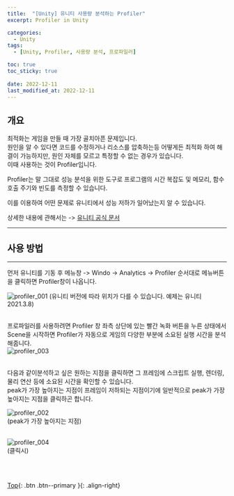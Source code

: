 ```yaml
---
title:  "[Unity] 유니티 사용량 분석하는 Profiler"
excerpt: Profiler in Unity

categories:
  - Unity
tags:
  - [Unity, Profiler, 사용량 분석, 프로파일러]

toc: true
toc_sticky: true
 
date: 2022-12-11
last_modified_at: 2022-12-11
---
```


## 개요
최적화는 게임을 만들 때 가장 골치아픈 문제입니다.<br>
원인을 알 수 있다면 코드를 수정하거나 리소스를 압축하는등 어떻게든 최적화 하여 해결이 가능하지만, 원인 자체를 모르고 특정할 수 없는 경우가 있습니다.<br>
이때 사용하는 것이 Profiler입니다.<br>

Profiler는 말 그대로 성능 분석을 위한 도구로 프로그램의 시간 복잡도 및 메모리, 함수 호출 주기와 빈도를 측정할 수 있습니다.<br>

이를 이용하여 어떤 문제로 유니티에서 성능 저하가 일어났는지 알 수 있습니다.
<br>

상세한 내용에 관해서는 -> [유니티 공식 문서](https://docs.unity3d.com/kr/2018.4/Manual/ProfilerWindow.html)

---
## 사용 방법
---
먼저 유니티를 기동 후 메뉴창 -> Windo -> Analytics -> Profiler 순서대로 메뉴버튼을 클릭하면 Profiler창이 나옵니다.<br>

![profiler_001](https://user-images.githubusercontent.com/40765022/207870293-3eb06bd6-2e37-4787-9e86-62d9b6a987a0.png)
(유니티 버전에 따라 위치가 다를 수 있습니다. 예제는 유니티 2021.3.8)<br><br>


프로파일러를 사용하려면 Profiler 창 좌측 상단에 있는 빨간 녹화 버튼을 누른 상태에서 Scene을 시작하면 Profiler가 자동으로 게임의 다양한 부분에 소요된 실행 시간을 분석해줍니다.<br>
![profiler_003](https://user-images.githubusercontent.com/40765022/207870305-8c2db652-de73-40e4-a91c-0aab04a2d426.png)<br><br>


다음과 같이분석하고 싶은 원하는 지점을 클릭하면 그 프레임에 스크립트 실행, 렌더링, 물리 연산 등에 소요된 시간을 확인할 수 있습니다.<br>
peak가 가장 높아지는 지점이 프레임이 저하되는 지점이기에 일반적으로 peak가 가장 높아지는 지점을 클릭하곤 합니다.<br>

![profiler_002](https://user-images.githubusercontent.com/40765022/207870299-e1f59d5a-2beb-47da-b775-e35b31f47b03.png)<br>
(peak가 가장 높아지는 지점)<br><br>


![profiler_004](https://user-images.githubusercontent.com/40765022/207870309-8e68abf1-eea3-45e7-8d7e-f7127ab88229.png)<br>
(클릭시)<br><br>

<br>

[Top](#){: .btn .btn--primary }{: .align-right}